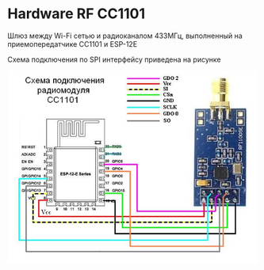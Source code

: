 Hardware RF CC1101
==================

 Шлюз между Wi-Fi сетью и радиоканалом 433МГц, выполненный на приемопередатчике CC1101 и ESP-12E
 
 Схема подключения по SPI интерфейсу приведена на рисунке

![hardware rf cc1101](photo_01.jpg "hardware rf cc1101")
